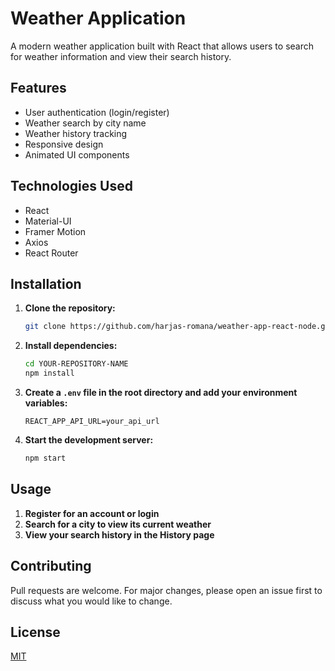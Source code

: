 # Weather Application

A modern weather application built with React that allows users to search for weather information and view their search history.

## Features

- User authentication (login/register)
- Weather search by city name
- Weather history tracking
- Responsive design
- Animated UI components

## Technologies Used

- React
- Material-UI
- Framer Motion
- Axios
- React Router

## Installation

1. **Clone the repository:**

   ```bash
   git clone https://github.com/harjas-romana/weather-app-react-node.git
   ```

2. **Install dependencies:**

   ```bash
   cd YOUR-REPOSITORY-NAME
   npm install
   ```

3. **Create a `.env` file in the root directory and add your environment variables:**

   ```plaintext
   REACT_APP_API_URL=your_api_url
   ```

4. **Start the development server:**

   ```bash
   npm start
   ```

## Usage

1. **Register for an account or login**
2. **Search for a city to view its current weather**
3. **View your search history in the History page**

## Contributing

Pull requests are welcome. For major changes, please open an issue first to discuss what you would like to change.

## License

[MIT](https://choosealicense.com/licenses/mit/)